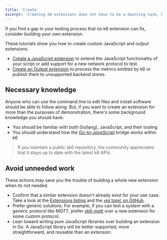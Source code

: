 ```yaml
---
title: 'Create'
excerpt: 'Creating k6 extensions does not have to be a daunting task, but there are some prerequisites to succeed.'
---
```


If you find a gap in your testing process that no k6 extension can fix,
consider building your own extension.

These tutorials show you how to create custom JavaScript and output extensions.

* [Create a JavaScript extension](/extensions/get-started/create/javascript-extensions/)
to extend the JavaScript functionality of your script or add support for a new network protocol to test.
* [Create an Output extension](/extensions/get-started/create/output-extensions/)
to process the metrics emitted by k6 or publish them to unsupported backend stores.

## Necessary knowledge

Anyone who can use the command line to edit files and install software should be able to follow along.
But, if you want to create an extension for more than the purposes of demonstration,
there's some background knowledge you should have:

* You should be familiar with both Go(lang), JavaScript, and their tooling
* You should understand how the [_Go-to-JavaScript_](/extensions/explanations/go-js-bridge/) bridge works within k6


<Blockquote mod="note" title="">

If you maintain a public xk6 repository,
the community appreciates that it stays up to date with the latest k6 APIs.

</Blockquote>

## Avoid unneeded work

These actions may save you the trouble of building a whole new extension when its not needed.

- Confirm that a similar extension doesn't already exist for your use case. Take a look at
the [Extensions listing](/extensions/get-started/explore) and the [`xk6` topic on GitHub](https://github.com/topics/xk6).
- Prefer generic solutions. For example, if you can test a system with a generic protocol like _MQTT_, prefer
[xk6-mqtt](https://github.com/pmalhaire/xk6-mqtt) over a new extension for some custom protocol.
- Lean toward writing pure JavaScript libraries over building an extension in Go.
A JavaScript library will be better supported, more straightforward, and reusable than an extension.

